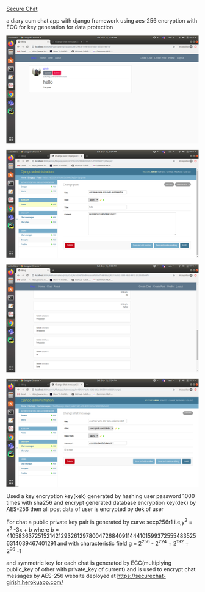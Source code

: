 [Secure Chat](/README.md)

a diary cum chat app with django framework using aes-256 encryption with ECC for key generation for data protection

![HEllo](/images/post.png?raw=true "post on user screen")

![Hello](/images/post_encrypt.png?raw=true "post on database")

![HEllo](/images/chat.png?raw=true "chat on user screen")

![Hello](/images/chat_encrypt.png?raw=true "chat on database")

Used a key encryption key(kek) generated by hashing user password 1000 times with sha256 and encrypt generated database encryption key(dek) by AES-256
then all post data of user is encrypted by dek of user

For chat a public private key pair is generated by curve secp256r1 i.e,y<sup>2</sup> = x<sup>3</sup> -3x + b where b = 41058363725152142129326129780047268409114441015993725554835256314039467401291 and with characteristic field g = 2<sup>256</sup> - 2<sup>224</sup> + 2<sup>192</sup> + 2<sup>96</sup> -1

and symmetric key for each chat is generated by ECC(multiplying public_key of other with private_key of current) and is used to encrypt chat messages by AES-256
website deployed at https://securechat-girish.herokuapp.com/
